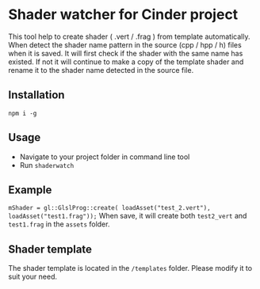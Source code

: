 # Shader watcher for Cinder project
This tool help to create shader ( .vert / .frag ) from template automatically.
When detect the shader name pattern in the source (cpp / hpp / h) files when it is saved. It will first check if the shader with the same name has existed. If not it will continue to make a copy of the template shader and rename it to the shader name detected in the source file.


## Installation

```
npm i -g
```


## Usage
- Navigate to your project folder in command line tool
- Run `shaderwatch`


## Example
`mShader = gl::GlslProg::create( loadAsset("test_2.vert"), loadAsset("test1.frag"));`
When save, it will create both `test2_vert` and `test1.frag` in the `assets` folder.


## Shader template
The shader template is located in the `/templates` folder. Please modify it to suit your need.
